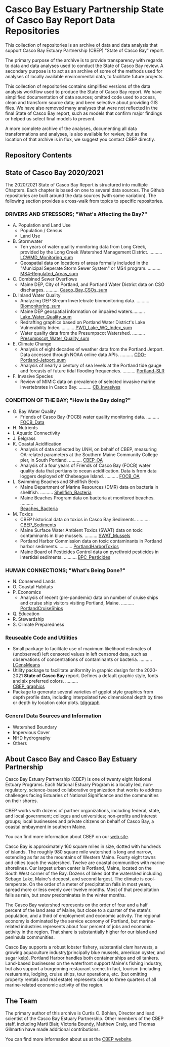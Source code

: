 # Casco Bay Estuary Partnership State of Casco Bay Report Data Repositories

This collection of repositories is an archive of data and data analysis that
support Casco Bay Estuary Partnership (CBEP) "State of Casco Bay" report.

The primary purpose of the archive is to provide transparency with regards to
data and data analyses used to conduct the State of Casco Bay review. A
secondary purpose is to act as an archive of some of the methods used for
analyses of locally available environmental data, to facilitate future projects.

This collection of repositories contains simplified versions of the data
analysis workflow used to produce the State of Casco Bay report.  We have
simplified documentation of data sources; omitted code used to access, clean and
transform source data; and been selective about providing GIS files.  We have
also removed many analyses that were not reflected in the final State of Casco
Bay report, such as models that confirm major findings or helped us select final
models to present.

A more complete archive of the analyses, documenting all data transformations
and analyses, is also available for review, but as the location of that archive
is in flux, we suggest you contact CBEP directly.

## Repository Contents
<a name="Contents"></a>
## State of Casco Bay 2020/2021
The 2020/2021 State of Casco Bay Report is structured into multiple Chapters.
Each chapter is based on one to several data sources.  The Github
repositories are built around the data sources (with some variation).
The following section provides a cross-walk from topics to specific
repositories.

### DRIVERS AND STRESSORS; "What's Affecting the Bay?"  
*  A.	Population and Land Use  
    *  Population / Census  
	*  Land Use  
*  B.	Stormwater  
    *  Ten years of water quality monitoring data from Long Creek, 
	  provided by the Long Creek Watershed Management District. .......... 
	    [LCWMD_Monitoring_sum](https://github.com/CBEP-SoCB/LCWMD_Monitoring_sum)
    *  Geospatial data on locations of areas formally included in the
       "Municipal Seperate Storm Sewer System" or MS4 program. .......... 
	   [MS4-Regulated_Areas_sum](https://github.com/CBEP-SoCB/MS4_Regulated_Areas_sum)  
*  C.	Combined Sewer Overflows  
    *  Maine DEP, City of Portland, and Portland Water District data
	    on CSO discharges. .......... 
     [Casco_Bay_CSOs_sum](https://github.com/CBEP-SoCB/Casco_Bay_CSOs_sum)  
*  D. 	Inland Water Quality  
    *  Analyzing DEP Stream Invertebrate biomonitoring data. .......... 
	   [Biomonitoring_sum](https://github.com/CBEP-SoCB/Biomonitoring_sum) 
    *  Maine DEP geospatial information on impaired waters.......... 
	   [Lake_Water_Quality_sum](https://github.com/CBEP-SoCB/Lake_Water_Quality_sum)  
    *  Redrafting graphics based on Portland Water District's Lake 
	   Vulnerability Index. .......... 
	   [PWD_Lake_WQ_Index_sum](https://github.com/CBEP-SoCB/PWD_Lake_WQ_Index_sum)
    *  Water quality data from the Presumpscot Watershed. ..........
	   [Presumpscot_Water_Quality_sum](https://github.com/CBEP-SoCB/Presumpscot_WQ_sum)  
*  E.	Climate Change  
    *  Analysis of eight decades of weather data from the Portland Jetport.
	   Data accessed through NOAA online data APIs.  ..........
	   [CDO-Portland-Jetport_sum](https://github.com/CBEP-SoCB/CDO-Portland-Jetport_sum)  
	*  Analysis of nearly a century of sea levels at the Portland
	   tide gauge and forcasts of future tidal flooding frequencies. .......... 
	   [Portland-SLR](https://github.com/ccb60/Portland-SLR)  
*  F.	Invasive Species 
    *  Review of MIMIC data on prevalence of selected invasive
	   marine invertebrates in Casco Bay. .......... 
	   [CB_Invasives](https://github.com/ccb60/CB_Invasives)

### CONDITION OF THE BAY; "How is the Bay doing?"	
*  G.	Bay Water Quality  
    * Friends of Casco Bay (FOCB) water quality monitoring data. .......... 
	[FOCB_Data](https://github.com/ccb60/FOCB_Data)  
*  H.	Nutrients  
*  I.	Aquatic Connectivity  
*  J.	Eelgrass  
*  K.	Coastal Acidification  
    * Analysis of data collected by UNH, on behalf of CBEP, measuring
	OA-related parameters at the Southern Maine Community College pier,
	in South Portland.  .......... 
	[CBEP_OA](https://github.com/ccb60//CBEP_OA)  
	* Analysis of a four years of Friends of Casco Bay (FOCB) water quality
	data that pertians to ocean acidification.  Data is from data loggers
	deployed off Chebeague Island. .......... 
	[FOCB_OA](https://github.com/ccb60//FOCB_OA)  
*  L.	Swimming Beaches and Shellfish Beds  
    *  Maine Department of Marine Resources (DMR) data on bacteria in
	shellfish. .......... 
	[Shellfish_Bacteria](https://github.com/ccb60//Shellfish_Bacteria)  
	*  Maine Beaches Program data on bacteria at monitored beaches. ..........  
	[Beaches_Bacteria](https://github.com/ccb60//Beaches_Bacteria)  
*  M.	Toxics  
    * CBEP historical data on toxics in Casco Bay Sediments. .......... 
	[CBEP_Sediments](https://github.com/ccb60//CBEP_Sediments)  
	* Maine Surface Water Ambient Toxics (SWAT) data on toxic
	contaminants in blue mussels. ..........
	[SWAT_Mussels](https://github.com/ccb60//SWAT_Mussels)  
	* Portland Harbor Commission data on toxic contaminants in Portland
	harbor sediments. .......... 
	[PortlandHarborToxics](https://github.com/ccb60//PortlandHarborToxics)  
	* Maine Board of Pesticides Control data on pyrethroid pesticides in
	intertidal sediments. .......... 
	[BPC_Pesticides](https://github.com/ccb60//BPC_Pesticides)  

### HUMAN CONNECTIONS; "What's Being Done?"	  
*  N.	Conserved Lands  
*  O.	Coastal Habitats  
*  P.	Economics  
    *  Analysis of recent (pre-pandemic) data on number of cruise ships and 
    cruise ship visitors visiting Portland, Maine. .......... 
	[PortlandCruiseShips](https://github.com/ccb60//PortlandCruiseShips)  
*  Q.	Education  
*  R.	Stewardship  
*  S.	Climate Preparedness  

### Reuseable Code and Utilities
*  Small package to facilitate use of maximum likelihood estimates of 
   (unobserved) left censored values in left censored data, such as
   observations of concentrations of contaminants or bacteria.
   ..........  [LCensMeans](https://github.com/CBEP-SoCB/LCensMeans)
*  Utility package to facilitate uniformity in graphic design for 
   the 2020-2021 **State of Casco Bay** report.  Defines a default
   graphic style, fonts and six preferred colors.  ..........  
   [CBEP_graphics](https://github.com/ccbCBEP-SoCB60/CBEP_graphics)
*  Package to generate several varieties of ggplot style graphics from depth 
   profile data, including interpolated two dimensional depth by time or
   depth by location color plots. [tdggraph](https://github.com/ccbCBEP-SoCB60/tdggraph)

### General Data Sources and Information
*  Watershed Boundary
*  Impervious Cover
*  NHD hydrography
*  Others


## About Casco Bay and Casco Bay Estuary Partnership
Casco Bay Estuary Partnership (CBEP) is one of twenty eight National Estuary
Programs.  Each National Estuary Program is a locally led, non-regulatory,
science-based collaborative organization that works to address challenges facing
Estuaries of National Significance and the communities on their shores.

CBEP works with dozens of partner organizations, including federal, state, and
local government; colleges and universities; non-profits and interest groups;
local businesses and private citizens on behalf of Casco Bay, a coastal
embayment in southern Maine.

You can find more information about CBEP on our 
[web site](https://www.cascobayestuary.org).

Casco Bay is approximately 160 square miles in size, dotted with hundreds of
islands. The roughly 980 square mile watershed is long and narrow, extending as
far as the mountains of Western Maine.  Fourty eight towns and cities touch the
watershed.  Twelve are coastal communities with marine shorelines. Our largest
urban center is Portland, Maine, located on the South West corner of the Bay.
Dozens of lakes dot the watershed including Sebago Lake, Maine's deepest, and
second largest.  The climate is cool-temperate. On the order of a meter of
precipitation falls in most years, spread more or less evenly over twelve
months. Most of that precipitation falls as rain, but snow predominates in the
winter months.

The Casco Bay watershed represents on the order of four and a half  percent of
the land area of Maine, but close to a quarter of the state's population, and a
third of employment and economic activity.  The regional economy is dominated by
the service economy of Portland, but marine-related industries represents about
four percent of jobs and economic activity in the region. That share is
substantially higher for our island and peninsula communities.

Casco Bay supports a robust lobster fishery, substantial clam harvests, a
growing aquaculture industry(principally blue mussels, american oyster, and
sugar kelp). Portland Harbor handles both container ships and oil tankers.
Land-based businesses on the waterfront support Maine's fishing industry, but
also support a burgeoning restaurant scene.  In fact, tourism (including
restuarants, lodging, cruise ships, tour operations, etc. (but omitting property
rentals and real estate) represents close to three quarters of all
marine-related economic activity of the region.

## The Team
The primary author of this archive is Curtis C. Bohlen, Director and lead
scientist of the Casco Bay Estuary Partnership. Other members of the CBEP
staff, including Marti Blair, Victoria Boundy, Matthew Craig, and Thomas
Gilmartin have made additional contributions.

You can find more information about us at the 
[CBEP website](http://cascobayestuary.org).
